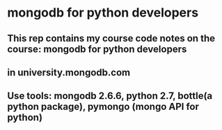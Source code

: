 mongodb for python developers
=============
## This rep contains my course code notes on the course: mongodb for python developers
## in university.mongodb.com

## Use tools: mongodb 2.6.6, python 2.7, bottle(a python package), pymongo (mongo API for python)
